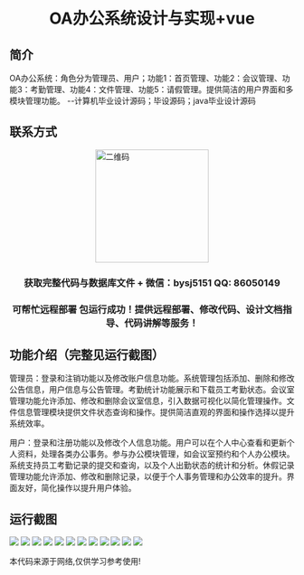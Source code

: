 <p><h1 align="center">OA办公系统设计与实现+vue</h1></p>

## 简介
OA办公系统：角色分为管理员、用户；功能1：首页管理、功能2：会议管理、功能3：考勤管理、功能4：文件管理、功能5：请假管理。提供简洁的用户界面和多模块管理功能。    --计算机毕业设计源码；毕设源码；java毕业设计源码


## 联系方式
<img src="https://bs-1329754181.cos.ap-shanghai.myqcloud.com/wx.jpg" alt="二维码" style="display: block; margin: 0 auto;" width="200px">
<p><h3 align="center">获取完整代码与数据库文件 + 微信：bysj5151 QQ: 86050149</h3></p>
<p><h3 align="center">可帮忙远程部署 包运行成功！提供远程部署、修改代码、设计文档指导、代码讲解等服务！</h3></p>

## 功能介绍（完整见运行截图）
管理员：登录和注销功能以及修改账户信息功能。系统管理包括添加、删除和修改公告信息，用户信息与公告管理。考勤统计功能展示和下载员工考勤状态。会议室管理功能允许添加、修改和删除会议室信息，引入数据可视化以简化管理操作。文件信息管理模块提供文件状态查询和操作。提供简洁直观的界面和操作选择以提升系统效率。

用户：登录和注册功能以及修改个人信息功能。用户可以在个人中心查看和更新个人资料，处理各类办公事务。参与办公模块管理，如会议室预约和个人办公模块。系统支持员工考勤记录的提交和查询，以及个人出勤状态的统计和分析。休假记录管理功能允许添加、修改和删除记录，以便于个人事务管理和办公效率的提升。界面友好，简化操作以提升用户体验。


## 运行截图
![](img/001.jpg)
![](img/002.jpg)
![](img/003.jpg)
![](img/004.jpg)
![](img/005.jpg)
![](img/006.jpg)
![](img/007.jpg)
![](img/008.jpg)
![](img/009.jpg)
![](img/010.jpg)
![](img/011.jpg)
![](img/012.jpg)

<p>本代码来源于网络,仅供学习参考使用!</p>
